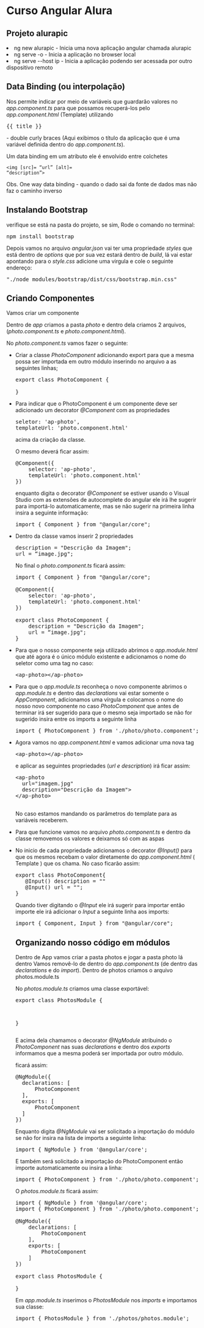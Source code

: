 <h1>Curso Angular Alura</h1>

<h2>Projeto alurapic</h2

<ul>
  <li>ng new alurapic - Inicia uma nova aplicação angular chamada alurapic</li>
  <li>ng serve -o - Inicia a aplicação no browser local</li>
  <li>ng serve --host ip - Inicia a aplicação podendo ser acessada por outro dispositivo remoto</li>
</ul>

<h2>Data Binding (ou interpolação)</h2>

Nos permite indicar por meio de variáveis que guardarão valores no <em>app.component.ts</em> para que possamos recuperá-los pelo <em>app.component.html</em> (Template) utilizando

<pre>{{ title }}</pre> - double curly braces (Aqui exibimos o título da aplicação que é uma variável definida dentro do <em>app.component.ts</em>).

Um data binding em um atributo ele é envolvido entre colchetes
<code><pre><img [src]= “url” [alt]= “description”></pre></code>

Obs. One way data binding - quando o dado sai da fonte de dados mas não faz o caminho inverso

<h2>Instalando Bootstrap</h2>

verifique se está na pasta do projeto, se sim, Rode o comando no terminal: 

<pre>npm install bootstrap</pre>

Depois vamos no arquivo <em>angular.json</em> vai ter uma propriedade <em>styles</em> que está dentro de <em>options</em> que por sua vez estará dentro de <em>build</em>, lá vai estar apontando para o <em>style.css</em> adicione uma virgula e cole o seguinte endereço:

<pre>"./node_modules/bootstrap/dist/css/bootstrap.min.css"</pre>

<h2>Criando Componentes</h2>

Vamos criar um componente

<p>Dentro de <em>app</em> criamos a pasta <em>photo</em> e dentro dela criamos 2 arquivos, (<em>photo.component.ts</em> e <em>photo.component.html</em>).
</p>

No <em>photo.component.ts</em> vamos fazer o seguinte:
<ul>
<li>Criar a classe <em>PhotoComponent</em> adicionando export para que a mesma possa ser importada em outro módulo inserindo no arquivo a as seguintes linhas; 

<pre>
export class PhotoComponent {

}
</pre></li>

<li><p>Para indicar que o PhotoComponent é um componente  deve ser adicionado um decorator <em>@Component</em> com as propriedades 
<pre>
seletor: 'ap-photo', 
templateUrl: 'photo.component.html'</pre> acima da criação da classe.</p>
  
  O mesmo deverá ficar assim: 

<pre>
@Component({
    selector: 'ap-photo',
    templateUrl: 'photo.component.html'
})</li></pre>
  
enquanto digita o decorator <em>@Component</em> se estiver usando o Visual Studio com as extensões de autocomplete do angular ele irá lhe sugerir para importá-lo automaticamente, mas se não sugerir na primeira linha insira a seguinte informação:

<pre>import { Component } from "@angular/core"; </pre>

<li>Dentro da classe vamos inserir 2 propriedades

<pre>
description = "Descrição da Imagem"; 
url = “image.jpg"; 
</pre>
</li>

No final o <em>photo.component.ts</em> ficará assim:

<pre>import { Component } from "@angular/core";  

@Component({
    selector: 'ap-photo',
    templateUrl: 'photo.component.html'
})
 
export class PhotoComponent {
    description = "Descrição da Imagem"; 
    url = “image.jpg"; 
}
</pre>

<li><p>Para que o nosso componente seja utilizado abrimos o <em>app.module.html</em> que até agora é o único módulo existente e adicionamos o nome do seletor como uma tag no caso:</p>

<pre>&lt;ap-photo&gt;&lt;/ap-photo&gt; </pre>

</li>
<li><p>Para que o <em>app.module.ts</em> reconheça o novo componente abrimos o <em>app.module.ts</em> e dentro das <em>declarations</em> vai estar somente o <em>AppComponent</em>, adicionamos uma vírgula e colocamos o nome do nosso novo componente no caso <em>PhotoComponent</em> que antes de terminar irá ser sugerido para que o mesmo seja importado se não for sugerido insira entre os imports a seguinte linha</p>

<pre>import { PhotoComponent } from './photo/photo.component'; </pre>

<li><p>Agora vamos no <em>app.component.html</em> e vamos adicionar uma nova tag <pre>&lt;ap-photo&gt;&lt/ap-photo&gt; </pre> e aplicar as seguintes propriedades (<em>url e description</em>) irá ficar assim:

<pre>&lt;ap-photo 
  url="imagem.jpg" 
  description="Descrição da Imagem"></br>&lt;/ap-photo&gt; 
 </pre>

No caso estamos mandando os parâmetros do template para as variáveis receberem.
</li>

<li><p>Para que funcione vamos no arquivo <em>photo.component.ts</em> e dentro da classe removemos os valores e deixamos só com as aspas</p></li>

<li><p>No inicio de cada propriedade adicionamos o decorator <em>@Input()</em> para que os mesmos recebam o valor diretamente do <em>app.component.html</em> ( Template ) que os chama. No caso ficarão assim:


<pre>export class PhotoComponent{
   @Input() description = ""
   @Input() url = ""; 
}
</pre>


</p></li>
<p>Quando tiver digitando o <em>@Input</em> ele irá sugerir para importar então importe ele irá adicionar o <em>Input</em> a seguinte linha aos imports:</p>


<pre>import { Component, Input } from "@angular/core"; </pre>

<h2>Organizando nosso código em módulos</h2>

<p>Dentro de App vamos criar a pasta photos e jogar a pasta photo lá dentro
Vamos removê-lo de dentro do <em>app.component.ts</em> (de dentro das <em>declarations</em> e do <em>import</em>).
Dentro de photos criamos o arquivo photos.module.ts </p>

No <em>photos.module.ts</em> criamos uma classe exportável:
</br><pre>export class PhotosModule {

}</pre>

E acima dela chamamos o decorator <em>@NgModule</em> atribuindo o <em>PhotoComponent</em> nas suas <em>declarations</em> e dentro dos <em>exports</em> informamos que a mesma poderá ser importada por outro módulo.

ficará assim:

<pre>
@NgModule({
  declarations: [
      PhotoComponent
  ],
  exports: [
      PhotoComponent
  ]
})
</pre>
Enquanto digita <em>@NgModule</em> vai ser solicitado a importação do módulo se não for insira na lista de imports a seguinte linha:

<pre>
import { NgModule } from '@angular/core'; 
</pre>

E também será solicitado a importação do PhotoComponent então importe automaticamente ou insira a linha:

<pre>
import { PhotoComponent } from './photo/photo.component'; 
</pre>

O <em>photos.module.ts</em> ficará assim:

<pre>
import { NgModule } from '@angular/core'; 
import { PhotoComponent } from './photo/photo.component'; 
  
@NgModule({
    declarations: [
        PhotoComponent
    ],
    exports: [
        PhotoComponent
    ]
})
 
export class PhotosModule {
 
}
</pre>
Em <em>app.module.ts</em> inserimos o <em>PhotosModule</em> nos <em>imports</em>  e importamos sua classe:

<pre>import { PhotosModule } from './photos/photos.module'; </pre>
